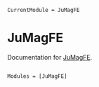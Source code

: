 ```@meta
CurrentModule = JuMagFE
```

# JuMagFE

Documentation for [JuMagFE](https://github.com/ww1g11/JuMagFE.jl).

```@index
```

```@autodocs
Modules = [JuMagFE]
```
